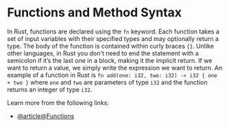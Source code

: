 # Functions and Method Syntax

In Rust, functions are declared using the `fn` keyword. Each function takes a set of input variables with their specified types and may optionally return a type. The body of the function is contained within curly braces `{}`. Unlike other languages, in Rust you don't need to end the statement with a semicolon if it’s the last one in a block, making it the implicit return. If we want to return a value, we simply write the expression we want to return. An example of a function in Rust is `fn add(one: i32, two: i32) -> i32 { one + two }` where `one` and `two` are parameters of type `i32` and the function returns an integer of type `i32`.

Learn more from the following links:

- [@article@Functions](https://rust-book.cs.brown.edu/ch03-03-how-functions-work.html)